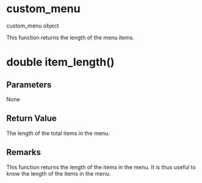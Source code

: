 # custom_menu

custom_menu object


This function returns the length of the menu items.

# double item_length()

## Parameters

None

## Return Value

The length of the total items in the menu.

## Remarks

This function returns the length of the items in the menu. It is thus useful to know the length of the items in the menu.
